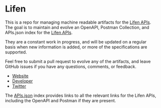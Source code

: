 # LifenThis is a repo for managing machine readable artifacts for the [Lifen APIs](http://lifen.fr). The goal is to maintain and evolve an OpenAPI, Postman Collection, and APIs.json index for the [Lifen APIs](http://lifen.fr).They are a constant work in progress, and will be updated on a regular basis when new information is added, or more of the specifications are supported.Feel free to submit a pull request to evolve any of the artifacts, and leave GitHub issues if you have any questions, comments, or feedback.- [Website](http://lifen.fr)- [Developer](http://lifen.fr)- [Twitter](https://twitter.com/lifen_fr)The [APIs.json](https://github.com/api-evangelist/lifen/blob/master/apis.json) index provides links to all the relevant links for the Lifen APIs, including the OpenAPI and Postman if they are present.